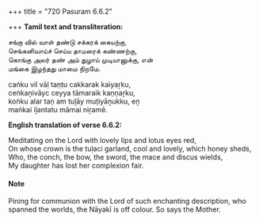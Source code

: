 +++
title = "720 Pasuram 6.6.2"

+++
**Tamil text and transliteration:**

சங்கு வில் வாள் தண்டு சக்கரக் கையற்கு,  
செங்கனிவாய்ச் செய்ய தாமரைக் கண்ணற்கு,  
கொங்கு அலர் தண் அம் துழாய் முடியானுக்கு, என்  
மங்கை இழந்தது மாமை நிறமே.

caṅku vil vāḷ taṇṭu cakkarak kaiyaṟku,  
ceṅkaṉivāyc ceyya tāmaraik kaṇṇaṟku,  
koṅku alar taṇ am tuḻāy muṭiyāṉukku, eṉ  
maṅkai iḻantatu māmai niṟamē.

**English translation of verse 6.6.2:**

Meditating on the Lord with lovely lips and lotus eyes red,  
On whose crown is the tuḷaci garland, cool and lovely, which honey sheds,  
Who, the conch, the bow, the sword, the mace and discus wields,  
My daughter has lost her complexion fair.

#### Note

Pining for communion with the Lord of such enchanting description, who spanned the worlds, the Nāyakī is off colour. So says the Mother.



